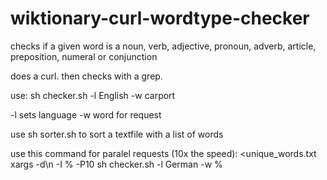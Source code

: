 # wiktionary-curl-wordtype-checker
checks if a given word is a noun, verb, adjective, pronoun, adverb, article, preposition, numeral or conjunction


does a curl. then checks with a grep.



use:
sh checker.sh -l English -w carport

-l sets language
-w word for request

use sh sorter.sh to sort a textfile with a list of words

use this command for paralel requests (10x the speed):
<unique_words.txt xargs -d\\n -I % -P10 sh checker.sh -l German -w %

